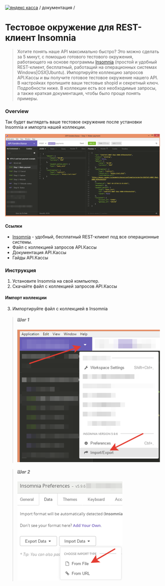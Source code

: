 [![яндекс касса](/i/yakassalogo.png "Яндекс Касса")](https://kassa.yandex.ru) / документация /

Тестовое окружение для REST-клиент Insomnia
===========================================

> Хотите понять наше API максимально быстро? Это можно сделать за 5 минут, с помощью готового тестового окружения, работающего на основе программы [Insomnia](https://insomnia.rest/) (простой и удобный REST-клиент, бесплатный, работащий на операционных системах Windows|OSX|Ubuntu). Импортируйте коллекцию запросов API.Кассы и вы получите готовое тестовое окружение нашего API. В настройках пропишите ваши тестовые shopid и секретный ключ. Подробности ниже. В коллекции есть все необходимые запросы, а также краткая документация, чтобы было проще понять примеры.

### Overview

Так будет выглядеть ваше тестовое окружение после установки Insomnia и импорта нашей коллекции.

![пример тестового окружения для тестирования API.Яндекс.Кассы в REST клиенте Insomnia](/checkout-api/sample/rest/insomnia/api.yandex.checkout.insomnia-sample.png "пример тестового окружения для тестирования API.Яндекс.Кассы в REST клиенте Insomnia")

#### Ссылки
* [Insomnia](https://insomnia.rest/) - удобный, бесплатный REST-клиент под все операционные системы.
* Файл с коллекцией запросов API.Кассы
* Документация API.Кассы
* Гайды API.Кассы

### Инструкция

1. Установите Insomnia на свой компьютер. 
2. Скачайте файл с коллекцией запросов API.Кассы

#### Импорт коллекции
3. Импортируйте файл с коллекцией в Insomnia  

> ##### Шаг 1
> ![Insomnia import step1](/checkout-api/sample/rest/insomnia/insomnia-import-step1.png "Insomnia import step1")

> ##### Шаг 2
> ![Insomnia import step2](/checkout-api/sample/rest/insomnia/insomnia-import-step2.png "Insomnia import step2")
